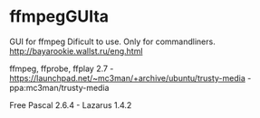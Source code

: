 ffmpegGUIta
===========

GUI for ffmpeg
Dificult to use. Only for commandliners.
http://bayarookie.wallst.ru/eng.html

ffmpeg, ffprobe, ffplay 2.7 - https://launchpad.net/~mc3man/+archive/ubuntu/trusty-media - ppa:mc3man/trusty-media

Free Pascal 2.6.4 - Lazarus 1.4.2